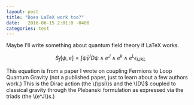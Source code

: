 ```yaml
---
layout: post
title: "Does LaTeX work too?"
date:   2016-06-15 2:01:0 -0400
categories: test 
---
```


Maybe I'll write something about quantum field theory if LaTeX works.

$$ S_f [\psi, e] = \int \bar{\psi} \gamma^I D\psi \wedge e^J \wedge e^k \wedge e^L \epsilon_{IJKL} $$

This equation is from a paper I wrote on coupling Fermions to Loop Quantum Gravity (not a published paper, just to learn about a few authors work.) This is the Dirac action (the \\(\psi\\)s and the \\(D\\)$ coupled to classical gravity through the Plebanski formulation as expressed via the triads (the \\(e^J\\)s.)
